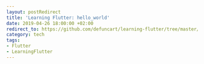 ```yaml
---
layout: postRedirect
title: 'Learning Flutter: hello_world'
date: 2019-04-26 18:00:00 +02:00
redirect_to: https://github.com/defuncart/learning-flutter/tree/master/hello_world
category: tech
tags:
- Flutter
- LearningFlutter
---
```

